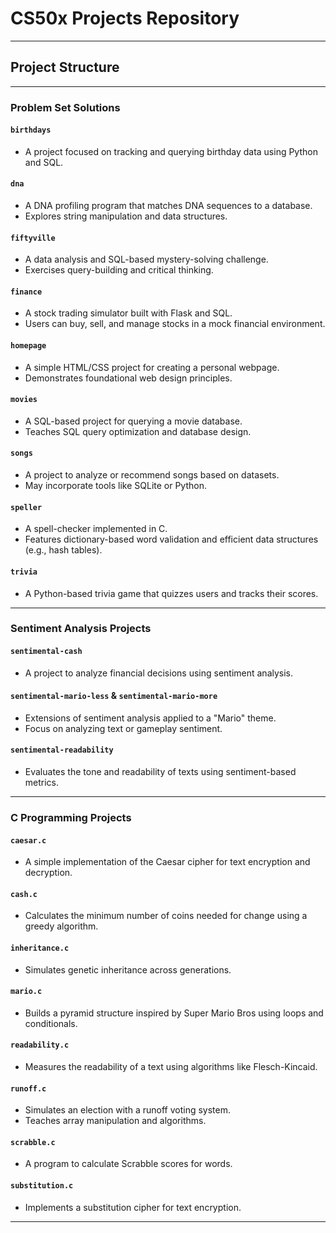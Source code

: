 # CS50x Projects Repository

--------------------
## Project Structure
--------------------

### Problem Set Solutions

#### `birthdays`
- A project focused on tracking and querying birthday data using Python and SQL.

#### `dna`
- A DNA profiling program that matches DNA sequences to a database.
- Explores string manipulation and data structures.

#### `fiftyville`
- A data analysis and SQL-based mystery-solving challenge.
- Exercises query-building and critical thinking.

#### `finance`
- A stock trading simulator built with Flask and SQL.
- Users can buy, sell, and manage stocks in a mock financial environment.

#### `homepage`
- A simple HTML/CSS project for creating a personal webpage.
- Demonstrates foundational web design principles.

#### `movies`
- A SQL-based project for querying a movie database.
- Teaches SQL query optimization and database design.

#### `songs`
- A project to analyze or recommend songs based on datasets.
- May incorporate tools like SQLite or Python.

#### `speller`
- A spell-checker implemented in C.
- Features dictionary-based word validation and efficient data structures (e.g., hash tables).

#### `trivia`
- A Python-based trivia game that quizzes users and tracks their scores.

---

### Sentiment Analysis Projects

#### `sentimental-cash`
- A project to analyze financial decisions using sentiment analysis.

#### `sentimental-mario-less` & `sentimental-mario-more`
- Extensions of sentiment analysis applied to a "Mario" theme.
- Focus on analyzing text or gameplay sentiment.

#### `sentimental-readability`
- Evaluates the tone and readability of texts using sentiment-based metrics.

---

### C Programming Projects

#### `caesar.c`
- A simple implementation of the Caesar cipher for text encryption and decryption.

#### `cash.c`
- Calculates the minimum number of coins needed for change using a greedy algorithm.

#### `inheritance.c`
- Simulates genetic inheritance across generations.

#### `mario.c`
- Builds a pyramid structure inspired by Super Mario Bros using loops and conditionals.

#### `readability.c`
- Measures the readability of a text using algorithms like Flesch-Kincaid.

#### `runoff.c`
- Simulates an election with a runoff voting system.
- Teaches array manipulation and algorithms.

#### `scrabble.c`
- A program to calculate Scrabble scores for words.

#### `substitution.c`
- Implements a substitution cipher for text encryption.

---
